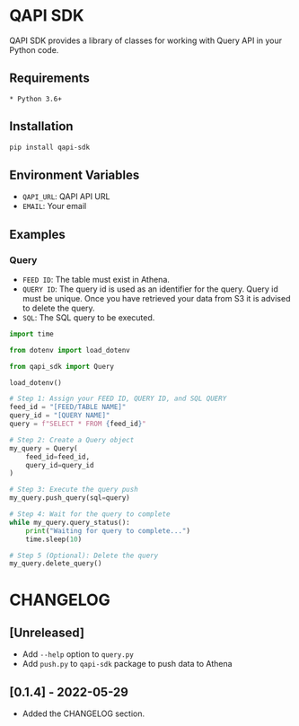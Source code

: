 # QAPI SDK

QAPI SDK provides a library of classes for working with Query API in your Python code.

## Requirements

    * Python 3.6+

## Installation

```bash
pip install qapi-sdk 
```

## Environment Variables

- `QAPI_URL`: QAPI API URL
- `EMAIL`: Your email

## Examples

### Query

- `FEED ID`: The table must exist in Athena.
- `QUERY ID`: The query id is used as an identifier for the query. Query id must be unique. Once you have retrieved your
  data from S3 it is advised to delete the query.
- `SQL`: The SQL query to be executed.

```python
import time

from dotenv import load_dotenv

from qapi_sdk import Query

load_dotenv()

# Step 1: Assign your FEED ID, QUERY ID, and SQL QUERY
feed_id = "[FEED/TABLE NAME]"
query_id = "[QUERY NAME]"
query = f"SELECT * FROM {feed_id}"

# Step 2: Create a Query object
my_query = Query(
    feed_id=feed_id,
    query_id=query_id
)

# Step 3: Execute the query push
my_query.push_query(sql=query)

# Step 4: Wait for the query to complete
while my_query.query_status():
    print("Waiting for query to complete...")
    time.sleep(10)

# Step 5 (Optional): Delete the query
my_query.delete_query()
```

# CHANGELOG

## [Unreleased]

- Add `--help` option to `query.py`
- Add `push.py` to `qapi-sdk` package to push data to Athena

## [0.1.4] - 2022-05-29

- Added the CHANGELOG section. 



